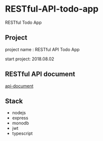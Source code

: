 # RESTful-API-todo-app
RESTful Todo App 

## Project
project name : RESTful API Todo App 

start project: 2018.08.02

## RESTful API document
[api-document](https://github.com/J911/RESTful-todo-app/blob/master/docs/api-document.md)

## Stack
- nodejs
- express
- monodb
- jwt
- typescript